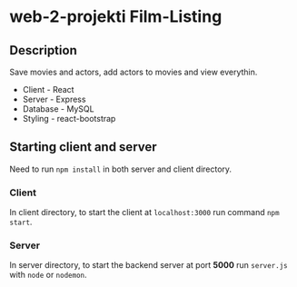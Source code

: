 # web-2-projekti Film-Listing
 
## Description
Save movies and actors, add actors to movies and view everythin.

- Client - React
- Server - Express
- Database - MySQL
- Styling - react-bootstrap

## Starting client and server
Need to run `npm install` in both server and client directory.

### Client
In client directory, to start the client at `localhost:3000` run command `npm start`.

### Server
In server directory, to start the backend server at port **5000** run `server.js` with `node` or `nodemon`.

